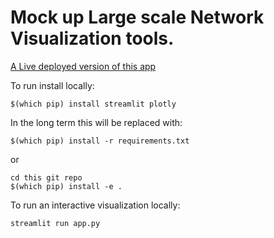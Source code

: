 # Mock up Large scale Network Visualization tools.

[A Live deployed version of this app](https://share.streamlit.io/russelljjarvis/potjansvis/main/app.py)


To run install locally:
```
$(which pip) install streamlit plotly
```
In the long term this will be replaced with:
```
$(which pip) install -r requirements.txt 
```

or 
```
cd this git repo
$(which pip) install -e .
```
To run an interactive visualization locally:
```
streamlit run app.py
```

